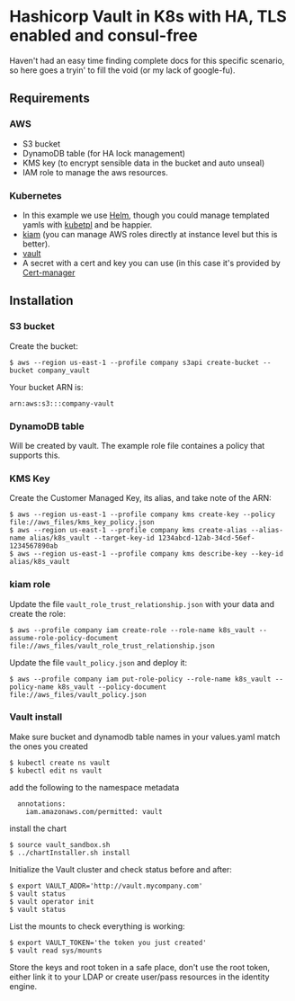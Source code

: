 # Hashicorp Vault in K8s with HA, TLS enabled and  consul-free

Haven't had an easy time finding complete docs for this specific scenario, so here goes a tryin' to fill the void (or my lack of google-fu).

## Requirements

### AWS
- S3 bucket
- DynamoDB table (for HA lock management)
- KMS key (to encrypt sensible data in the bucket and auto unseal)
- IAM role to manage the aws resources.

### Kubernetes
- In this example we use [Helm](https://github.com/helm/helm), though you could manage templated yamls with [kubetpl](https://github.com/shyiko/kubetpl) and be happier.
- [kiam](https://github.com/helm/charts/tree/master/stable/kiam) (you can manage AWS roles directly at instance level but this is better).
- [vault](https://github.com/helm/charts/tree/master/incubator/vault)
- A secret with a cert and key you can use (in this case it's provided by [Cert-manager](https://github.com/helm/charts/tree/master/stable/cert-manager)

## Installation

### S3 bucket
Create the bucket:
```
$ aws --region us-east-1 --profile company s3api create-bucket --bucket company_vault
```
Your bucket ARN is:
```
arn:aws:s3:::company-vault
```
### DynamoDB table

Will be created by vault. The example role file containes a policy that supports this.

### KMS Key

Create the Customer Managed Key, its alias, and take note of the ARN:

```
$ aws --region us-east-1 --profile company kms create-key --policy file://aws_files/kms_key_policy.json
$ aws --region us-east-1 --profile company kms create-alias --alias-name alias/k8s_vault --target-key-id 1234abcd-12ab-34cd-56ef-1234567890ab
$ aws --region us-east-1 --profile company kms describe-key --key-id alias/k8s_vault
```

### kiam role

Update the file `vault_role_trust_relationship.json` with your data and create the role:
```
$ aws --profile company iam create-role --role-name k8s_vault --assume-role-policy-document file://aws_files/vault_role_trust_relationship.json
```
Update the file `vault_policy.json` and deploy it:
```
$ aws --profile company iam put-role-policy --role-name k8s_vault --policy-name k8s_vault --policy-document file://aws_files/vault_policy.json
```

### Vault install

Make sure bucket and dynamodb table names in your values.yaml match the ones you created

```
$ kubectl create ns vault
$ kubectl edit ns vault
```
add the following to the namespace metadata
```
  annotations:
    iam.amazonaws.com/permitted: vault
```
install the chart
```
$ source vault_sandbox.sh
$ ../chartInstaller.sh install
```
Initialize the Vault cluster and check status before and after:
```
$ export VAULT_ADDR='http://vault.mycompany.com'
$ vault status
$ vault operator init
$ vault status
```
List the mounts to check everything is working:
```
$ export VAULT_TOKEN='the token you just created'
$ vault read sys/mounts
```
Store the keys and root token in a safe place, don't use the root token, either link it to your LDAP or create user/pass resources in the identity engine.
